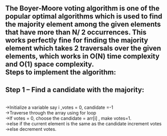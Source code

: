 The Boyer-Moore voting algorithm is one of the popular optimal algorithms which is used to find the majority element among the given elements that have more than N/ 2 occurrences. This works perfectly fine for finding the majority element which takes 2 traversals over the given elements, which works in O(N) time complexity and O(1) space complexity.
<br/>
Steps to implement the algorithm:
---------------------------------
Step 1 – Find a candidate with the majority:
--------------------------------------------
<br/>   ->Initialize a variable say i ,votes = 0, candidate =-1 
<br/>   ->Traverse through the array using for loop
<br/>   ->If votes = 0, choose the candidate = arr[i] , make votes=1.
<br/>   ->else if the current element is the same as the candidate increment votes
<br/>   ->else decrement votes.
